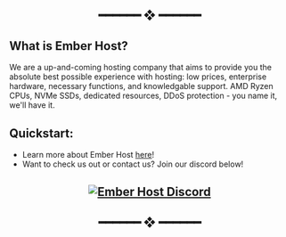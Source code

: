 <h2 align="center"> ━━━━━━  ❖  ━━━━━━ </h2>


## What is Ember Host?

We are a up-and-coming hosting company that aims to provide you the absolute best possible experience with hosting: low prices, enterprise hardware, necessary functions, and knowledgable support. AMD Ryzen CPUs, NVMe SSDs, dedicated resources, DDoS protection - you name it, we'll have it.


## Quickstart:

- Learn more about Ember Host [here](https://ember.host)!
- Want to check us out or contact us? Join our discord below!

<h2 align="center"> <a href="https://discord.gg/68s9zKtSFb" align = "center">
          <img alt="Ember Host Discord" src="https://discord.com/api/guilds/1062514276406931476/widget.png?style=banner2"> 
</a>

<h2 align="center"> ━━━━━━  ❖  ━━━━━━ </h2>
